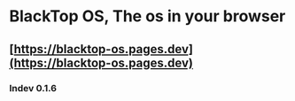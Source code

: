# BlackTop OS, The os in your browser
## [https://blacktop-os.pages.dev](https://blacktop-os.pages.dev)
### Indev 0.1.6